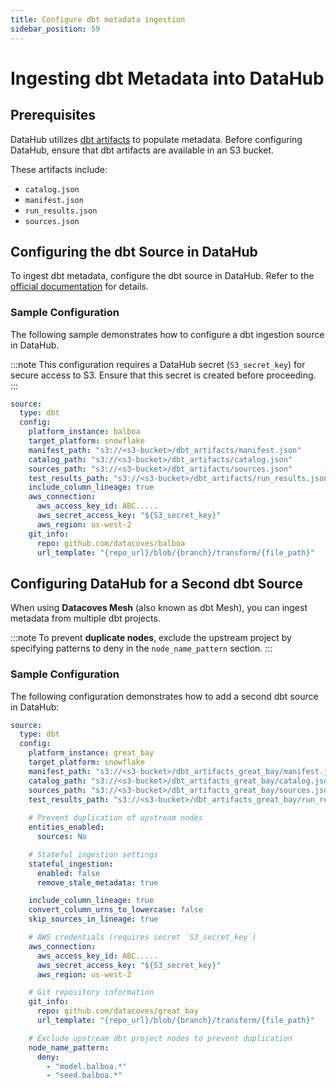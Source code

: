 ```yaml
---
title: Configure dbt metadata ingestion
sidebar_position: 59
---
```

# Ingesting dbt Metadata into DataHub

## Prerequisites

DataHub utilizes [dbt artifacts](https://datahubproject.io/docs/generated/ingestion/sources/dbt/#module-dbt) to populate metadata. Before configuring DataHub, ensure that dbt artifacts are available in an S3 bucket.  

These artifacts include:

- `catalog.json`
- `manifest.json`
- `run_results.json`
- `sources.json`

## Configuring the dbt Source in DataHub

To ingest dbt metadata, configure the dbt source in DataHub. Refer to the [official documentation](https://datahubproject.io/docs/generated/ingestion/sources/dbt/#config-details) for details.

### Sample Configuration

The following sample demonstrates how to configure a dbt ingestion source in DataHub. 

:::note
This configuration requires a DataHub secret (`S3_secret_key`) for secure access to S3. Ensure that this secret is created before proceeding.
:::

```yaml
source:
  type: dbt
  config:
    platform_instance: balboa
    target_platform: snowflake
    manifest_path: "s3://<s3-bucket>/dbt_artifacts/manifest.json"
    catalog_path: "s3://<s3-bucket>/dbt_artifacts/catalog.json"
    sources_path: "s3://<s3-bucket>/dbt_artifacts/sources.json"
    test_results_path: "s3://<s3-bucket>/dbt_artifacts/run_results.json"
    include_column_lineage: true
    aws_connection:
      aws_access_key_id: ABC.....
      aws_secret_access_key: "${S3_secret_key}"
      aws_region: us-west-2
    git_info:
      repo: github.com/datacoves/balboa
      url_template: "{repo_url}/blob/{branch}/transform/{file_path}"

```
## Configuring DataHub for a Second dbt Source

When using **Datacoves Mesh** (also known as dbt Mesh), you can ingest metadata from multiple dbt projects. 

:::note
To prevent **duplicate nodes**, exclude the upstream project by specifying patterns to deny in the `node_name_pattern` section.
:::
### Sample Configuration

The following configuration demonstrates how to add a second dbt source in DataHub:

```yaml
source:
  type: dbt
  config:
    platform_instance: great_bay
    target_platform: snowflake
    manifest_path: "s3://<s3-bucket>/dbt_artifacts_great_bay/manifest.json"
    catalog_path: "s3://<s3-bucket>/dbt_artifacts_great_bay/catalog.json"
    sources_path: "s3://<s3-bucket>/dbt_artifacts_great_bay/sources.json"
    test_results_path: "s3://<s3-bucket>/dbt_artifacts_great_bay/run_results.json"
    
    # Prevent duplication of upstream nodes
    entities_enabled:
      sources: No

    # Stateful ingestion settings
    stateful_ingestion:
      enabled: false
      remove_stale_metadata: true

    include_column_lineage: true
    convert_column_urns_to_lowercase: false
    skip_sources_in_lineage: true

    # AWS credentials (requires secret `S3_secret_key`)
    aws_connection:
      aws_access_key_id: ABC.....
      aws_secret_access_key: "${S3_secret_key}"
      aws_region: us-west-2

    # Git repository information
    git_info:
      repo: github.com/datacoves/great_bay
      url_template: "{repo_url}/blob/{branch}/transform/{file_path}"

    # Exclude upstream dbt project nodes to prevent duplication
    node_name_pattern:
      deny:
        - "model.balboa.*"
        - "seed.balboa.*"
```
